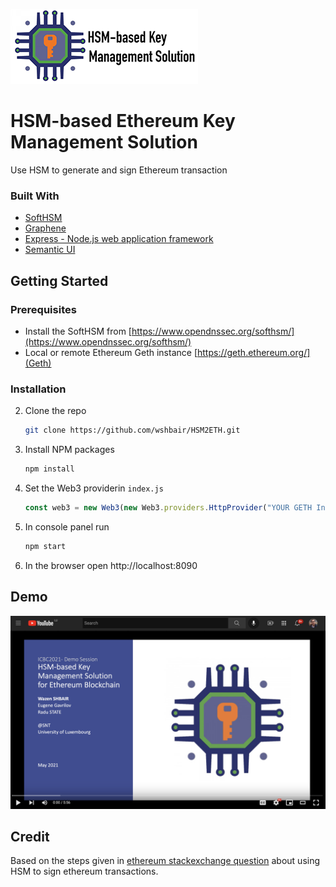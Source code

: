 ![hsm2eth logo](logo.png)
# HSM-based Ethereum Key Management Solution
Use HSM to generate and sign Ethereum transaction

### Built With

* [SoftHSM](https://github.com/opendnssec/SoftHSMv2)
* [Graphene](https://github.com/PeculiarVentures/graphene)
* [Express - Node.js web application framework](https://expressjs.com)
* [Semantic UI](https://semantic-ui.com/)

<!-- GETTING STARTED -->
## Getting Started

### Prerequisites
* Install the SoftHSM from [https://www.opendnssec.org/softhsm/](https://www.opendnssec.org/softhsm/)
* Local or remote Ethereum Geth instance [https://geth.ethereum.org/](Geth)
  
### Installation

2. Clone the repo
   ```sh
   git clone https://github.com/wshbair/HSM2ETH.git
   ```
3. Install NPM packages
   ```sh
   npm install
   ```
4. Set the Web3 providerin `index.js`
   ```js
   const web3 = new Web3(new Web3.providers.HttpProvider("YOUR GETH Instance"));

   ```
   
5. In console panel run 
   ```sh
   npm start
   ```

6. In the browser open http://localhost:8090

## Demo
[![IMAGE ALT TEXT HERE](demo.png)](https://www.youtube.com/watch?v=R0_-ZKoEGn8)
 
## Credit 
Based on the steps given in [ethereum stackexchange question](https://ethereum.stackexchange.com/questions/73192/using-aws-cloudhsm-to-sign-transactions 
) about using HSM to sign ethereum transactions.
